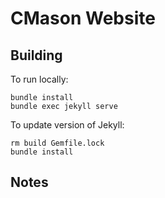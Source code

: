 # CMason Website

## Building 

To run locally:

```
bundle install
bundle exec jekyll serve
```


To update version of Jekyll:

```
rm build Gemfile.lock
bundle install
```


## Notes






